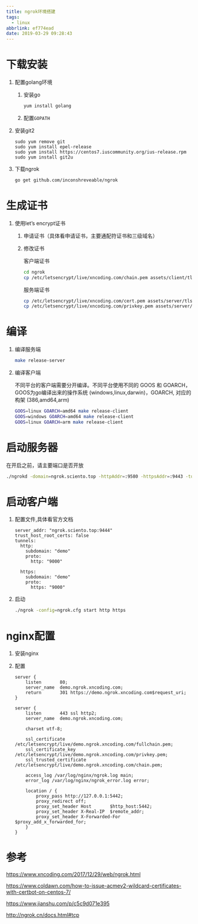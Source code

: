 ```yaml
---
title: ngrok环境搭建
tags:
  - linux
abbrlink: ef774ead
date: 2019-03-29 09:28:43
---
```


# 下载安装

1. 配置golang环境

   1. 安装go

      ```bash
      yum install golang
      ```

   2. 配置`GOPATH`

2. 安装git2

   ```ba&#39;sh
   sudo yum remove git
   sudo yum install epel-release
   sudo yum install https://centos7.iuscommunity.org/ius-release.rpm
   sudo yum install git2u
   ```

3. 下载ngrok

   ```bash
   go get github.com/inconshreveable/ngrok
   ```

# 生成证书

   1. 使用let’s encrypt证书

      1. 申请证书（具体看申请证书，主要通配符证书和三级域名）

      2. 修改证书

         客户端证书

         ```bash
         cd ngrok
         cp /etc/letsencrypt/live/xncoding.com/chain.pem assets/client/tls/ngrokroot.crt
         ```

         服务端证书

         ```bash
         cp /etc/letsencrypt/live/xncoding.com/cert.pem assets/server/tls/snakeoil.crt
         cp /etc/letsencrypt/live/xncoding.com/privkey.pem assets/server/tls/snakeoil.key
         ```

# 编译

1. 编译服务端

   ```bash
   make release-server
   ```

2. 编译客户端

   不同平台的客户端需要分开编译。不同平台使用不同的 GOOS 和 GOARCH，GOOS为go编译出来的操作系统 (windows,linux,darwin)，GOARCH, 对应的构架 (386,amd64,arm)

   ```bash
   GOOS=linux GOARCH=amd64 make release-client
   GOOS=windows GOARCH=amd64 make release-client
   GOOS=linux GOARCH=arm make release-client
   ```

# 启动服务器

在开启之前，请主要端口是否开放

```bash
./ngrokd -domain=ngrok.sciento.top -httpAddr=:9580 -httpsAddr=:9443 -tunnelAddr=":9444"
```

# 启动客户端

1. 配置文件,具体看官方文档

   ```
   server_addr: "ngrok.sciento.top:9444"
   trust_host_root_certs: false
   tunnels:
     http:
       subdomain: "demo"
       proto:
         http: "9000"
         
     https:
       subdomain: "demo"
       proto:
         https: "9000"
   
   ```

2. 启动

   ```bash
   ./ngrok -config=ngrok.cfg start http https
   ```

# nginx配置

1. 安装nginx

2. 配置

   ```nginx
   server {
       listen       80;
       server_name  demo.ngrok.xncoding.com;
       return       301 https://demo.ngrok.xncoding.com$request_uri;
   }
   
   server {
       listen       443 ssl http2;
       server_name  demo.ngrok.xncoding.com;
   
       charset utf-8;
   
       ssl_certificate /etc/letsencrypt/live/demo.ngrok.xncoding.com/fullchain.pem;
       ssl_certificate_key /etc/letsencrypt/live/demo.ngrok.xncoding.com/privkey.pem;
       ssl_trusted_certificate /etc/letsencrypt/live/demo.ngrok.xncoding.com/chain.pem;
   
       access_log /var/log/nginx/ngrok.log main;
       error_log /var/log/nginx/ngrok_error.log error;
   
       location / {
           proxy_pass http://127.0.0.1:5442;
           proxy_redirect off;
           proxy_set_header Host       $http_host:5442;
           proxy_set_header X-Real-IP  $remote_addr;
           proxy_set_header X-Forwarded-For $proxy_add_x_forwarded_for;
       }
   }
   ```


# 参考

https://www.xncoding.com/2017/12/29/web/ngrok.html

https://www.coldawn.com/how-to-issue-acmev2-wildcard-certificates-with-certbot-on-centos-7/

https://www.jianshu.com/p/c5c9d071e395

http://ngrok.cn/docs.html#tcp